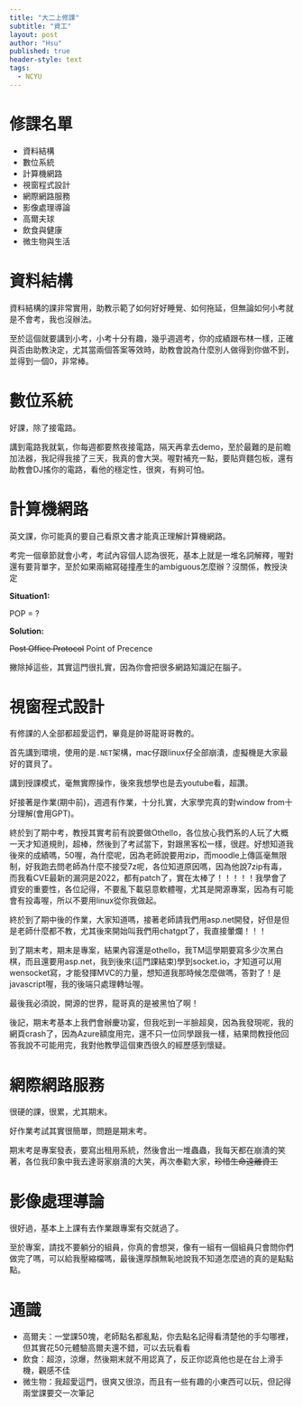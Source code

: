 ```yaml
---
title: "大二上修課"
subtitle: "資工"
layout: post
author: "Hsu"
published: true
header-style: text
tags:
  - NCYU
---
```

# 修課名單
- 資料結構
- 數位系統	
- 計算機網路
- 視窗程式設計	
- 網際網路服務	
- 影像處理導論	
- 高爾夫球
- 飲食與健康
- 微生物與生活

# 資料結構
資料結構的課非常實用，助教示範了如何好好睡覺、如何拖延，但無論如何小考就是不會考，我也沒辦法。

至於這個就要講到小考，小考十分有趣，幾乎週週考，你的成績跟布林一樣，正確與否由助教決定，尤其當兩個答案等效時，助教會說為什麼別人做得到你做不到，並得到一個0，非常棒。

# 數位系統
好課，除了接電路。

講到電路我就氣，你每週都要熬夜接電路，隔天再拿去demo，至於最難的是前瞻加法器，我記得我接了三天，我真的會大哭。喔對補充一點，要貼齊麵包板，還有助教會DJ搖你的電路，看他的穩定性，很爽，有夠可怕。

# 計算機網路
英文課，你可能真的要自己看原文書才能真正理解計算機網路。

考完一個章節就會小考，考試內容個人認為很死，基本上就是一堆名詞解釋，喔對還有要背單字，至於如果兩縮寫碰撞產生的ambiguous怎麼辦？沒關係，教授決定

**Situation1:**

POP = ?

**Solution:**

~~Post Office Protocol~~ Point of Precence

撇除掉這些，其實這門很扎實，因為你會把很多網路知識記在腦子。

# 視窗程式設計
有修課的人全部都超愛這們，畢竟是帥哥龍哥哥教的。

首先講到環境，使用的是`.NET`架構，mac仔跟linux仔全部崩潰，虛擬機是大家最好的寶貝了。

講到授課模式，毫無實際操作，後來我想學也是去youtube看，超讚。

好接著是作業(期中前)，週週有作業，十分扎實，大家學完真的對window from十分理解(會用GPT)。

終於到了期中考，教授其實考前有說要做Othello，各位放心我們系的人玩了大概一天才知道規則，超棒，然後到了考試當下，對跟黑客松一樣，很趕。好想知道我後來的成績嗎，50喔，為什麼呢，因為老師說要用zip，而moodle上傳區毫無限制，好我跑去問老師為什麼不接受7z呢，各位知道原因嗎，因為他說7zip有毒，而我看CVE最新的漏洞是2022，都有patch了，實在太棒了！！！！！我學會了資安的重要性，各位記得，不要亂下載惡意軟體喔，尤其是開源專案，因為有可能會有投毒喔，所以不要用linux從你我做起。

終於到了期中後的作業，大家知道嗎，接著老師請我們用asp.net開發，好但是但是老師什麼都不教，尤其後來開始叫我們用chatgpt了，我直接暈爛！！！

到了期末考，期末是專案，結果內容還是othello，我TM這學期要寫多少次黑白棋，而且還要用asp.net，我到後來(這門課結束)學到socket.io，才知道可以用wensocket寫，才能發揮MVC的力量，想知道我那時候怎麼做嗎，答對了！是javascript喔，我的後端只處理轉址喔。

最後我必須說，開源的世界，龍哥真的是被黑怕了啊！

後記，期末考基本上我們會辦慶功宴，但我吃到一半臉超臭，因為我發現呢，我的網頁crash了，因為Azure額度用完，還不只一位同學跟我一樣，結果問教授他回答我說不可能用完，我對他教學這個東西很久的經歷感到懷疑。

# 網際網路服務
很硬的課，很累，尤其期末。

好作業考試其實很簡單，問題是期末考。

期末考是專案發表，要寫出租用系統，然後會出一堆蟲蟲，我每天都在崩潰的笑著，各位我印象中我去達哥家崩潰的大笑，再次奉勸大家，~~珍惜生命遠離資工~~

# 影像處理導論
很好過，基本上上課有去作業跟專案有交就過了。

至於專案，請找不要躺分的組員，你真的會想哭，像有一組有一個組員只會問你們做完了嗎，可以給我壓縮檔嗎，最後還厚顏無恥地說我不知道怎麼過的真的是點點點。

# 通識
- 高爾夫：一堂課50塊，老師點名都亂點，你去點名記得看清楚他的手勾哪裡，但其實花50元體驗高爾夫還不錯，可以去玩看看
- 飲食：超涼，涼爆，然後期末就不用認真了，反正你認真他也是在台上滑手機，觀感不佳
- 微生物：我超愛這門，很爽又很涼，而且有一些有趣的小東西可以玩，但記得兩堂課要交一次筆記